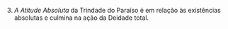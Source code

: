 3. *A Atitude Absoluta* da Trindade do Paraíso é em relação às existências absolutas e culmina na ação da Deidade total.